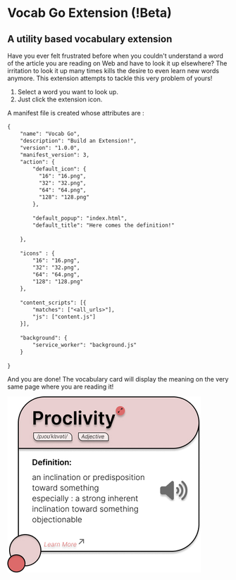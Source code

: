 # Vocab Go Extension (!Beta)
## A utility based vocabulary extension 
Have you ever felt frustrated before when you couldn't understand a word of the article you are reading on Web and have to look it up elsewhere? The irritation to look it up many times kills the desire to even learn new words anymore.
This extension attempts to tackle this very problem of yours!
1. Select a word you want to look up.
2. Just click the extension icon.

A manifest file is created whose attributes are :
```
{
    "name": "Vocab Go",
    "description": "Build an Extension!",
    "version": "1.0.0",
    "manifest_version": 3,
    "action": {
        "default_icon": {
          "16": "16.png",
          "32": "32.png",
          "64": "64.png",
          "128": "128.png"
        },

        "default_popup": "index.html",
        "default_title": "Here comes the definition!"
        
    },

    "icons" : {
        "16": "16.png",
        "32": "32.png",
        "64": "64.png",
        "128": "128.png"
    },

    "content_scripts": [{
        "matches": ["<all_urls>"],
        "js": ["content.js"]
    }],

    "background": {
        "service_worker": "background.js"
    }
    
}
``` 

And you are done! The vocabulary card will display the meaning on the very same page where you are reading it!


![UI of the look-up](https://github.com/Rebooting-Me/Extension/blob/main/Frame%201.jpg?raw=true) 
